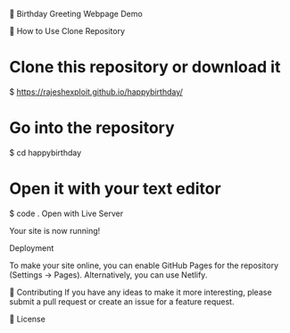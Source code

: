 🎉 Birthday Greeting Webpage
Demo

🚀 How to Use
Clone Repository

# Clone this repository or download it
$ https://rajeshexploit.github.io/happybirthday/

# Go into the repository
$ cd happybirthday

# Open it with your text editor
$ code .
Open with Live Server

Your site is now running!

Deployment

To make your site online, you can enable GitHub Pages for the repository (Settings -> Pages). Alternatively, you can use Netlify.

📝 Contributing
If you have any ideas to make it more interesting, please submit a pull request or create an issue for a feature request.

🤝 License
